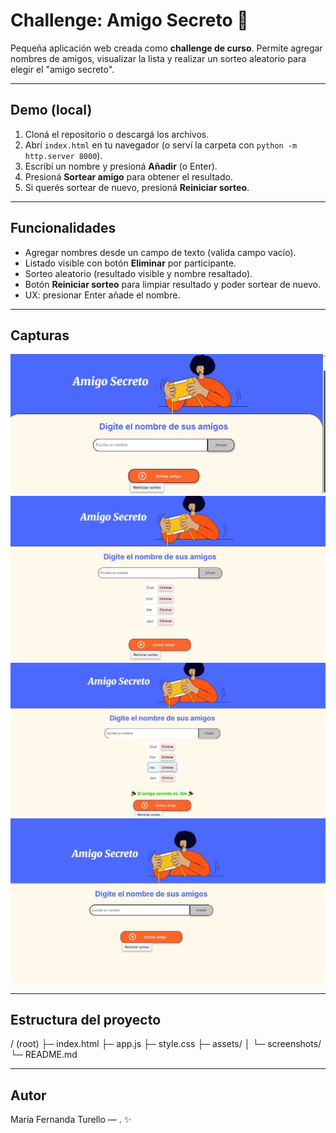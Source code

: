 # Challenge: Amigo Secreto 🎁

Pequeña aplicación web creada como **challenge de curso**. Permite agregar nombres de amigos, visualizar la lista y realizar un sorteo aleatorio para elegir el "amigo secreto".

---

## Demo (local)
1. Cloná el repositorio o descargá los archivos.
2. Abrí `index.html` en tu navegador (o serví la carpeta con `python -m http.server 8000`).
3. Escribí un nombre y presioná **Añadir** (o Enter).
4. Presioná **Sortear amigo** para obtener el resultado.
5. Si querés sortear de nuevo, presioná **Reiniciar sorteo**.

---

## Funcionalidades
- Agregar nombres desde un campo de texto (valida campo vacío).
- Listado visible con botón **Eliminar** por participante.
- Sorteo aleatorio (resultado visible y nombre resaltado).
- Botón **Reiniciar sorteo** para limpiar resultado y poder sortear de nuevo.
- UX: presionar Enter añade el nombre.

---

## Capturas
![Home](assets/screenshots/screenshot-01-home.png)
![Lista](assets/screenshots/screenshot-02-lista.png)
![Resultado](assets/screenshots/screenshot-03-resultado.png)
![Reiniciar](assets/screenshots/screenshot-04-reiniciar.png)

---

## Estructura del proyecto
/ (root)
├─ index.html
├─ app.js
├─ style.css
├─ assets/
│ └─ screenshots/
└─ README.md

---

## Autor
María Fernanda Turello — . ✨
